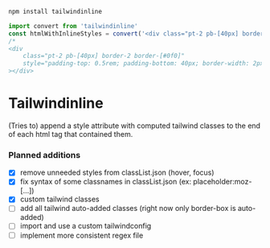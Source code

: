 ```javascript
npm install tailwindinline

import convert from 'tailwindinline'
const htmlWithInlineStyles = convert('<div class="pt-2 pb-[40px] border-2 border-[#0f0]"></div>')
/*
<div 
	class="pt-2 pb-[40px] border-2 border-[#0f0]" 
	style="padding-top: 0.5rem; padding-bottom: 40px; border-width: 2px; border-color: #0f0; box-sizing: border-box;"
></div>
```

# Tailwindinline
(Tries to) append a style attribute with computed tailwind classes to the end of each html tag that contained them.

### Planned additions
- [x] remove unneeded styles from classList.json (hover, focus)
- [x] fix syntax of some classnames in classList.json (ex: placeholder:moz-[...])
- [x] custom tailwind classes
- [ ] add all tailwind auto-added classes (right now only border-box is auto-added)
- [ ] import and use a custom tailwindconfig
- [ ] implement more consistent regex file
